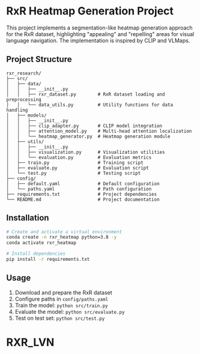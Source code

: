 # RxR Heatmap Generation Project

This project implements a segmentation-like heatmap generation approach for the RxR dataset, highlighting "appealing" and "repelling" areas for visual language navigation. The implementation is inspired by CLIP and VLMaps.

## Project Structure

```
rxr_research/
├── src/
│   ├── data/
│   │   ├── __init__.py
│   │   ├── rxr_dataset.py        # RxR dataset loading and preprocessing
│   │   └── data_utils.py         # Utility functions for data handling
│   ├── models/
│   │   ├── __init__.py
│   │   ├── clip_adapter.py       # CLIP model integration
│   │   ├── attention_model.py    # Multi-head attention localization
│   │   └── heatmap_generator.py  # Heatmap generation module
│   ├── utils/
│   │   ├── __init__.py
│   │   ├── visualization.py      # Visualization utilities
│   │   └── evaluation.py         # Evaluation metrics
│   ├── train.py                  # Training script
│   ├── evaluate.py               # Evaluation script
│   └── test.py                   # Testing script
├── config/
│   ├── default.yaml              # Default configuration
│   └── paths.yaml                # Path configuration
├── requirements.txt              # Project dependencies
└── README.md                     # Project documentation
```

## Installation

```bash
# Create and activate a virtual environment
conda create -n rxr_heatmap python=3.8 -y
conda activate rxr_heatmap

# Install dependencies
pip install -r requirements.txt
```

## Usage

1. Download and prepare the RxR dataset
2. Configure paths in `config/paths.yaml`
3. Train the model: `python src/train.py`
4. Evaluate the model: `python src/evaluate.py`
5. Test on test set: `python src/test.py`
# RXR_LVN
